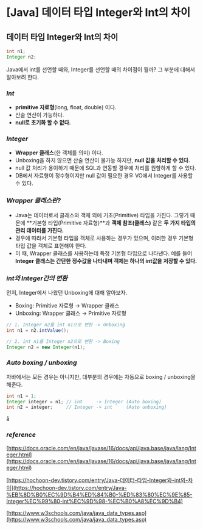 # [Java] 데이터 타입 Integer와 Int의 차이

## 데이터 타입 Integer와 Int의 차이

```java
int n1;
Integer n2;
```

Java에서 int를 선언할 때와, Integer를 선언할 때의 차이점이 뭘까? 그 부분에 대해서 알아보려 한다.

### ***Int***

- **primitive 자료형**(long, float, double) 이다.
- 산술 연산이 가능하다.
- **null로 초기화 할 수 없다.**

### ***Integer***

- **Wrapper 클래스**(한 객체를 의미) 이다.
- Unboxing을 하지 않으면 산술 연산이 불가능 하지만, **null 값을 처리할 수 있다.**
- null 값 처리가 용이하기 때문에 SQL과 연동할 경우에 처리를 원할하게 할 수 있다.
- DB에서 자료형이 정수형이지만 null 값이 필요한 경우 VO에서 Integer를 사용할 수 있다.

### ***Wrapper 클래스란?***

- Java는 데이터로서 클래스와 객체 외에 기초(Primitive) 타입을 가진다. 그렇기 때문에 **기본형 타입(Primitive 자료형)**과 **객체 참조(클래스)** 같은 **두 가지 타입의 관리 데이터를 가진다.**
- 경우에 따라서 기본형 타입을 객체로 사용하는 경우가 있으며, 이러한 경우 기본형 타입 값을 객체로 표현해야 한다.
- 이 때, Wrapper 클래스를 사용하는데 특정 기본형 타입으로 나타낸다. 예를 들어 **Integer 클래스는 간단한 정수값을 나타내며 객체는 하나의 int값을 저장할 수 있다.**

### ***int와 Integer간의 변환***

먼저, Integer에서 나왔던 Unboxing에 대해 알아보자.

- Boxing: Primitive 자료형 → Wrapper 클래스
- Unboxing: Wrapper 클래스 → Primitive 자료형

```java
// 1. Integer n2를 int n1으로 변환 -> Unboxing
int n1 = n2.intValue();

// 2. int n1를 Integer n2으로 변환 -> Boxing
Integer n2 = new Integer(n1);
```

### ***Auto boxing / unboxing***

자바에서는 모든 경우는 아니지만, 대부분의 경우에는 자동으로 boxing / unboxing을 해준다.

```java
int n1 = 1;
Integer integer = n1; // int     -> Integer (Auto boxing)
int n2 = integer;     // Integer -> int     (Auto unboxing)
```

å

### ***reference***

[https://docs.oracle.com/en/java/javase/16/docs/api/java.base/java/lang/Integer.html](https://docs.oracle.com/en/java/javase/16/docs/api/java.base/java/lang/Integer.html)

[https://hochoon-dev.tistory.com/entry/Java-데이터-타입-Integer와-int의-차이](https://hochoon-dev.tistory.com/entry/Java-%EB%8D%B0%EC%9D%B4%ED%84%B0-%ED%83%80%EC%9E%85-Integer%EC%99%80-int%EC%9D%98-%EC%B0%A8%EC%9D%B4)

[https://www.w3schools.com/java/java_data_types.asp](https://www.w3schools.com/java/java_data_types.asp)